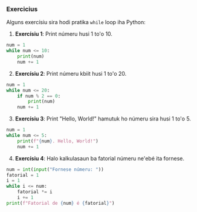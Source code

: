 ### Exercicius

Alguns exercísiu sira hodi pratika `while` loop iha Python:

1. **Exercísiu 1**: Print númeru husi 1 to'o 10.

```python
num = 1
while num <= 10:
    print(num)
    num += 1
```

2. **Exercísiu 2**: Print númeru kbiit husi 1 to'o 20.

```python
num = 1
while num <= 20:
    if num % 2 == 0:
        print(num)
    num += 1
```

3. **Exercísiu 3**: Print "Hello, World!" hamutuk ho númeru sira husi 1 to'o 5.

```python
num = 1
while num <= 5:
    print(f"{num}. Hello, World!")
    num += 1
```

4. **Exercísiu 4**: Halo kalkulasaun ba fatorial númeru ne'ebé ita fornese.

```python
num = int(input("Fornese númeru: "))
fatorial = 1
i = 1
while i <= num:
    fatorial *= i
    i += 1
print(f"Fatorial de {num} é {fatorial}")
```
